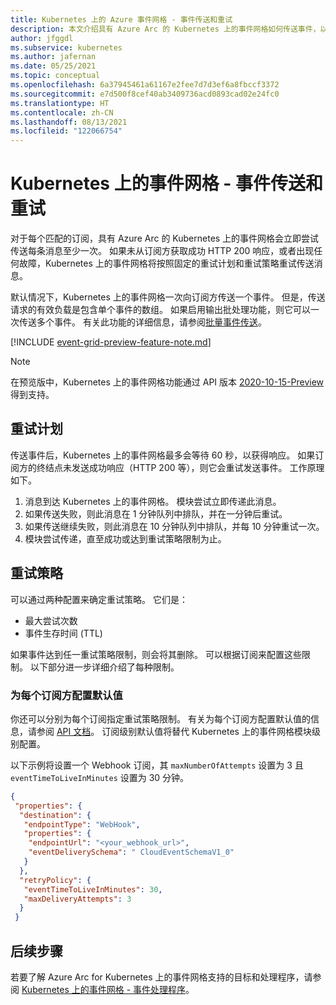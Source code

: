 ```yaml
---
title: Kubernetes 上的 Azure 事件网格 - 事件传送和重试
description: 本文介绍具有 Azure Arc 的 Kubernetes 上的事件网格如何传送事件，以及如何处理未送达的消息。
author: jfggdl
ms.subservice: kubernetes
ms.author: jafernan
ms.date: 05/25/2021
ms.topic: conceptual
ms.openlocfilehash: 6a37945461a61167e2fee7d7d3ef6a8fbccf3372
ms.sourcegitcommit: e7d500f8cef40ab3409736acd0893cad02e24fc0
ms.translationtype: HT
ms.contentlocale: zh-CN
ms.lasthandoff: 08/13/2021
ms.locfileid: "122066754"
---
```

# <a name="event-grid-on-kubernetes---event-delivery-and-retry"></a>Kubernetes 上的事件网格 - 事件传送和重试
对于每个匹配的订阅，具有 Azure Arc 的 Kubernetes 上的事件网格会立即尝试传送每条消息至少一次。 如果未从订阅方获取成功 HTTP 200 响应，或者出现任何故障，Kubernetes 上的事件网格将按照固定的重试计划和重试策略重试传送消息。 

默认情况下，Kubernetes 上的事件网格一次向订阅方传送一个事件。 但是，传送请求的有效负载是包含单个事件的数组。 如果启用输出批处理功能，则它可以一次传送多个事件。 有关此功能的详细信息，请参阅[批量事件传送](batch-event-delivery.md)。

[!INCLUDE [event-grid-preview-feature-note.md](../includes/event-grid-preview-feature-note.md)]

> [!NOTE]
> 在预览版中，Kubernetes 上的事件网格功能通过 API 版本 [2020-10-15-Preview](/rest/api/eventgrid/version2021-06-01-preview/event-subscriptions/create-or-update) 得到支持。 


## <a name="retry-schedule"></a>重试计划
传送事件后，Kubernetes 上的事件网格最多会等待 60 秒，以获得响应。 如果订阅方的终结点未发送成功响应（HTTP 200 等），则它会重试发送事件。 工作原理如下。 

1. 消息到达 Kubernetes 上的事件网格。 模块尝试立即传递此消息。
1. 如果传送失败，则此消息在 1 分钟队列中排队，并在一分钟后重试。
1. 如果传送继续失败，则此消息在 10 分钟队列中排队，并每 10 分钟重试一次。
1. 模块尝试传递，直至成功或达到重试策略限制为止。
 
## <a name="retry-policy"></a>重试策略
可以通过两种配置来确定重试策略。 它们是：

- 最大尝试次数
- 事件生存时间 (TTL)

如果事件达到任一重试策略限制，则会将其删除。 可以根据订阅来配置这些限制。 以下部分进一步详细介绍了每种限制。

### <a name="configuring-defaults-per-subscriber"></a>为每个订阅方配置默认值
你还可以分别为每个订阅指定重试策略限制。 有关为每个订阅方配置默认值的信息，请参阅 [API 文档](/rest/api/eventgrid/version2021-06-01-preview/event-subscriptions/create-or-update)。 订阅级别默认值将替代 Kubernetes 上的事件网格模块级别配置。

以下示例将设置一个 Webhook 订阅，其 `maxNumberOfAttempts` 设置为 3 且 `eventTimeToLiveInMinutes` 设置为 30 分钟。

```json
{
 "properties": {
  "destination": {
   "endpointType": "WebHook",
   "properties": {
    "endpointUrl": "<your_webhook_url>",
    "eventDeliverySchema": " CloudEventSchemaV1_0"
   }
  },
  "retryPolicy": {
   "eventTimeToLiveInMinutes": 30,
   "maxDeliveryAttempts": 3
  }
 }
```

## <a name="next-steps"></a>后续步骤
若要了解 Azure Arc for Kubernetes 上的事件网格支持的目标和处理程序，请参阅 [Kubernetes 上的事件网格 - 事件处理程序](event-handlers.md)。
